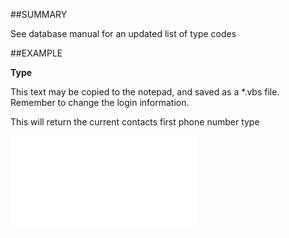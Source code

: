 

##SUMMARY

See database manual for an updated list of type codes


##EXAMPLE

**Type**


This text may be copied to the notepad, and saved as a *.vbs file. Remember to change the login information.
 
This will return the current contacts first phone number type


![](../../Examples/vbs/SOPhone.Type.vbs.txt)





